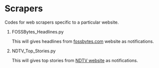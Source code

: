 # Scrapers
Codes for web scrapers specific to a particular website. 


1. FOSSBytes_Headlines.py
   
   This will gives headlines from [fossbytes.com](http://fossbytes.com/) website as notifications.

2. NDTV_Top_Stories.py
   
   This will gives top stories from [NDTV website](http://www.ndtv.com/top-stories?pfrom=home-topstories) as notifications.


